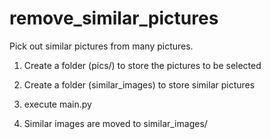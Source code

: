 # remove_similar_pictures

Pick out similar pictures from many pictures.

1. Create a folder (pics/) to store the pictures to be selected

2. Create a folder (similar_images) to store similar pictures

3. execute main.py

4. Similar images are moved to similar_images/
